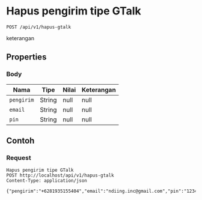 # Hapus pengirim tipe GTalk
```http
POST /api/v1/hapus-gtalk
```
keterangan
## Properties
### Body
Nama | Tipe | Nilai | Keterangan
--- | --- | --- | ---
<code>pengirim</code> | String | null | null
<code>email</code> | String | null | null
<code>pin</code> | String | null | null
## Contoh
### Request
```http
Hapus pengirim tipe GTalk
POST http://localhost/api/v1/hapus-gtalk
Content-Type: application/json

{"pengirim":"+6281935155404","email":"ndiing.inc@gmail.com","pin":"1234"}
```
